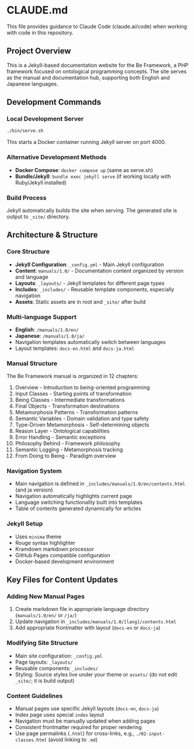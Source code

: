 # CLAUDE.md

This file provides guidance to Claude Code (claude.ai/code) when working with code in this repository.

## Project Overview

This is a Jekyll-based documentation website for the Be Framework, a PHP framework focused on ontological programming concepts. The site serves as the manual and documentation hub, supporting both English and Japanese languages.

## Development Commands

### Local Development Server
```bash
./bin/serve.sh
```
This starts a Docker container running Jekyll server on port 4000.

### Alternative Development Methods
- **Docker Compose**: `docker compose up` (same as serve.sh)
- **Bundle/Jekyll**: `bundle exec jekyll serve` (if working locally with Ruby/Jekyll installed)

### Build Process
Jekyll automatically builds the site when serving. The generated site is output to `_site/` directory.

## Architecture & Structure

### Core Structure
- **Jekyll Configuration**: `_config.yml` - Main Jekyll configuration
- **Content**: `manuals/1.0/` - Documentation content organized by version and language
- **Layouts**: `_layouts/` - Jekyll templates for different page types
- **Includes**: `_includes/` - Reusable template components, especially navigation
- **Assets**: Static assets are in root and `_site/` after build

### Multi-language Support
- **English**: `/manuals/1.0/en/`
- **Japanese**: `/manuals/1.0/ja/`
- Navigation templates automatically switch between languages
- Layout templates: `docs-en.html` and `docs-ja.html`

### Manual Structure
The Be Framework manual is organized in 12 chapters:
1. Overview - Introduction to being-oriented programming
2. Input Classes - Starting points of transformation
3. Being Classes - Intermediate transformations
4. Final Objects - Transformation destinations
5. Metamorphosis Patterns - Transformation patterns
6. Semantic Variables - Domain validation and type safety
7. Type-Driven Metamorphosis - Self-determining objects
8. Reason Layer - Ontological capabilities
9. Error Handling - Semantic exceptions
10. Philosophy Behind - Framework philosophy
11. Semantic Logging - Metamorphosis tracking
12. From Doing to Being - Paradigm overview

### Navigation System
- Main navigation is defined in `_includes/manuals/1.0/en/contents.html` (and ja version)
- Navigation automatically highlights current page
- Language switching functionality built into templates
- Table of contents generated dynamically for articles

### Jekyll Setup
- Uses `minima` theme
- Rouge syntax highlighter
- Kramdown markdown processor
- GitHub Pages compatible configuration
- Docker-based development environment

## Key Files for Content Updates

### Adding New Manual Pages
1. Create markdown file in appropriate language directory (`manuals/1.0/en/` or `/ja/`)
2. Update navigation in `_includes/manuals/1.0/[lang]/contents.html`
3. Add appropriate frontmatter with layout (`docs-en` or `docs-ja`)

### Modifying Site Structure
- Main site configuration: `_config.yml`
- Page layouts: `_layouts/`
- Reusable components: `_includes/`
- Styling: Source styles live under your theme or `assets/` (do not edit `_site/`; it is build output)

### Content Guidelines
- Manual pages use specific Jekyll layouts (`docs-en`, `docs-ja`)
- Index page uses special `index` layout
- Navigation must be manually updated when adding pages
- Consistent frontmatter required for proper rendering
- Use page permalinks (`.html`) for cross-links, e.g., `./02-input-classes.html` (avoid linking to `.md`)